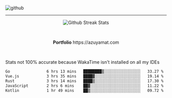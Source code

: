 ![github](https://media.discordapp.net/attachments/881363147364118528/1142610121697021952/background.png?width=1000&height=300)<br>
___
<p align="center">
  <img alt="Github Streak Stats" src="https://streak-stats.demolab.com?user=Azuyamat&theme=transparent&hide_border=true"/>
</p><br>
<p align="center">
      <strong>Portfolio</strong> https://azuyamat.com
</p><br>

Stats not 100% accurate because WakaTime isn't installed on all my IDEs
<!--START_SECTION:waka-->

```txt
Go                6 hrs 13 mins   ████████▒░░░░░░░░░░░░░░░░   33.27 %
Vue.js            3 hrs 35 mins   ████▓░░░░░░░░░░░░░░░░░░░░   19.14 %
Rust              3 hrs 14 mins   ████▒░░░░░░░░░░░░░░░░░░░░   17.30 %
JavaScript        2 hrs 6 mins    ██▓░░░░░░░░░░░░░░░░░░░░░░   11.22 %
Kotlin            1 hr 49 mins    ██▒░░░░░░░░░░░░░░░░░░░░░░   09.72 %
```

<!--END_SECTION:waka-->

